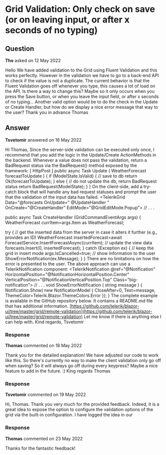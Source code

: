 # Grid Validation: Only check on save (or on leaving input, or after x seconds of no typing)

## Question

**Tho** asked on 12 May 2022

Hello We have added validation to the Grid using Fluent Validation and this works perfectly. However in the validation we have to go to a back-end API to check if the value is not a duplicate. The current behavior is that the Fluent Validation goes off whenever you type, this causes a lot of load on the API. Is there a way to change this? Maybe so it only occurs when you press the Save button, or when you leave the input field, or after x seconds of no typing... Another valid option would be to do the check in the Update or Create Handler, but how do we display a nice error message that way to the user? Thank you in advance Thomas

## Answer

**Tsvetomir** answered on 16 May 2022

Hi Thomas, Since the server-side validation can be executed only once, I recommend that you add the logic in the Update/Create ActionMethods in the backend. Whenever a value does not pass the validation, return a BadRequest status via the BadRequest() method exposed by the framework: [ HttpPost ] public async Task<IActionResult> Update ( WeatherForecast forecastToUpdate ) { if (ModelState.IsValid)
{ // save to db return Ok(forecastToUpdate);
} else { // do not update the db, return BadRequest status return BadRequest(ModelState);
}
} On the client-side, add a try-catch block that will handle any bad request statuses and prompt the user that the validation of the input data has failed. <TelerikGrid Data="@forecasts OnUpdate=" @UpdateHandler " OnCreate="@CreateHandler" EditMode="@GridEditMode.Popup"> // . . .

public async Task CreateHandler (GridCommandEventArgs args)
{
WeatherForecast currItem=args.Item as WeatherForecast;

try
{
// get the inserted data from the server in case it alters it further (e.g., provides an ID)
WeatherForecast insertedForecast=await ForecastService.InsertForecastAsync(currItem);
// update the view data
forecasts.Insert(0, insertedForecast);
} catch (Exception ex) {
// keep the grid in insert mode
args.IsCancelled=true;
// show information to the user ShowErrorNotification(ex.Message);
}
} There are no limitations on how the error is presented to the user. The above approach can use a TelerikNotification component: <TelerikNotification @ref="@Notification" HorizontalPosition="@NotificationHorizontalPosition.Center" VerticalPosition="@NotificationVerticalPosition.Top" Class="big-notification">
</TelerikNotification> // . . . void ShowErrorNotification ( string message ) {
Notification.Show( new NotificationModel { CloseAfter=0, Text=message, ThemeColor=Telerik.Blazor.ThemeColors.Error });
} The complete example is available in the GitHub repository below. It contains a README.md file that has additional information. [https://github.com/telerik/blazor-ui/tree/master/grid/remote-validation](https://github.com/telerik/blazor-ui/tree/master/grid/remote-validation) Let me know if there is anything else I can help with. Kind regards, Tsvetomir

### Response

**Thomas** commented on 18 May 2022

Thank you for the detailed explanation! We have adjusted our code to work like this. So there's currently no way to make the client validation only go off when saving? So it will always go off during every keypress? Maybe a nice feature to add in the future. :) King regards Thomas

### Response

**Tsvetomir** commented on 19 May 2022

Hi, Thomas. Thank you very much for the provided feedback. Indeed, it is a great idea to expose the option to configure the validation options of the grid via the built-in configuration. I have logged the idea in our

### Response

**Thomas** commented on 23 May 2022

Thanks for the fantastic feedback!
